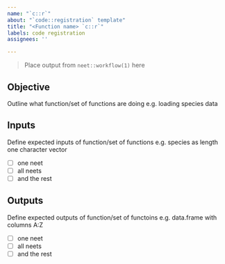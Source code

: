 ```yaml
---
name: "`c::r`"
about: "`code::registration` template"
title: "<Function name> `c::r`"
labels: code registration
assignees: ''

---
```


>Place output from `neet::workflow(1)` here

## **Objective**
Outline what function/set of functions are doing e.g. loading species data

## **Inputs**
Define expected inputs of function/set of functions e.g. species as length one character vector

- [ ] one neet
- [ ] all neets
- [ ] and the rest

## **Outputs**
Define expected outputs of function/set of functoins e.g. data.frame with columns A:Z

- [ ] one neet
- [ ] all neets
- [ ] and the rest
